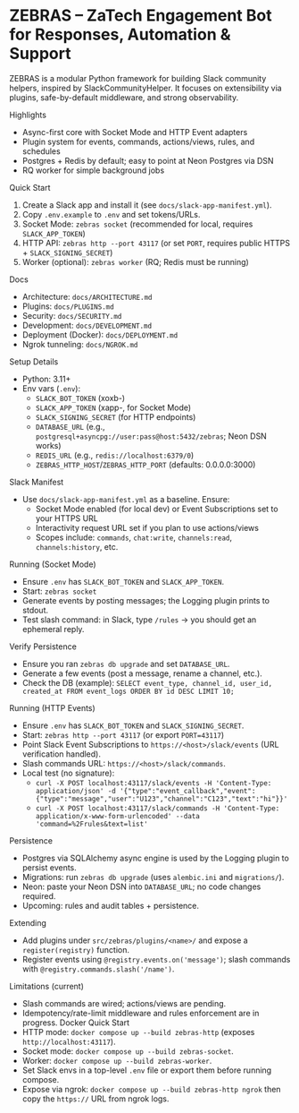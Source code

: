 # ZEBRAS – ZaTech Engagement Bot for Responses, Automation & Support

ZEBRAS is a modular Python framework for building Slack community helpers, inspired by SlackCommunityHelper. It focuses on extensibility via plugins, safe-by-default middleware, and strong observability.

Highlights
- Async-first core with Socket Mode and HTTP Event adapters
- Plugin system for events, commands, actions/views, rules, and schedules
- Postgres + Redis by default; easy to point at Neon Postgres via DSN
- RQ worker for simple background jobs

Quick Start
1. Create a Slack app and install it (see `docs/slack-app-manifest.yml`).
2. Copy `.env.example` to `.env` and set tokens/URLs.
3. Socket Mode: `zebras socket` (recommended for local, requires `SLACK_APP_TOKEN`)
4. HTTP API: `zebras http --port 43117` (or set `PORT`, requires public HTTPS + `SLACK_SIGNING_SECRET`)
5. Worker (optional): `zebras worker` (RQ; Redis must be running)

Docs
- Architecture: `docs/ARCHITECTURE.md`
- Plugins: `docs/PLUGINS.md`
- Security: `docs/SECURITY.md`
- Development: `docs/DEVELOPMENT.md`
 - Deployment (Docker): `docs/DEPLOYMENT.md`
 - Ngrok tunneling: `docs/NGROK.md`

Setup Details
- Python: 3.11+
- Env vars (`.env`):
  - `SLACK_BOT_TOKEN` (xoxb-)
  - `SLACK_APP_TOKEN` (xapp-, for Socket Mode)
  - `SLACK_SIGNING_SECRET` (for HTTP endpoints)
  - `DATABASE_URL` (e.g., `postgresql+asyncpg://user:pass@host:5432/zebras`; Neon DSN works)
  - `REDIS_URL` (e.g., `redis://localhost:6379/0`)
  - `ZEBRAS_HTTP_HOST`/`ZEBRAS_HTTP_PORT` (defaults: 0.0.0.0:3000)

Slack Manifest
- Use `docs/slack-app-manifest.yml` as a baseline. Ensure:
  - Socket Mode enabled (for local dev) or Event Subscriptions set to your HTTPS URL
  - Interactivity request URL set if you plan to use actions/views
  - Scopes include: `commands`, `chat:write`, `channels:read`, `channels:history`, etc.

Running (Socket Mode)
- Ensure `.env` has `SLACK_BOT_TOKEN` and `SLACK_APP_TOKEN`.
- Start: `zebras socket`
- Generate events by posting messages; the Logging plugin prints to stdout.
- Test slash command: in Slack, type `/rules` → you should get an ephemeral reply.

Verify Persistence
- Ensure you ran `zebras db upgrade` and set `DATABASE_URL`.
- Generate a few events (post a message, rename a channel, etc.).
- Check the DB (example): `SELECT event_type, channel_id, user_id, created_at FROM event_logs ORDER BY id DESC LIMIT 10;`

Running (HTTP Events)
- Ensure `.env` has `SLACK_BOT_TOKEN` and `SLACK_SIGNING_SECRET`.
- Start: `zebras http --port 43117` (or export `PORT=43117`)
- Point Slack Event Subscriptions to `https://<host>/slack/events` (URL verification handled).
- Slash commands URL: `https://<host>/slack/commands`.
- Local test (no signature):
  - `curl -X POST localhost:43117/slack/events -H 'Content-Type: application/json' -d '{"type":"event_callback","event":{"type":"message","user":"U123","channel":"C123","text":"hi"}}'`
  - `curl -X POST localhost:43117/slack/commands -H 'Content-Type: application/x-www-form-urlencoded' --data 'command=%2Frules&text=list'`

Persistence
- Postgres via SQLAlchemy async engine is used by the Logging plugin to persist events.
- Migrations: run `zebras db upgrade` (uses `alembic.ini` and `migrations/`).
- Neon: paste your Neon DSN into `DATABASE_URL`; no code changes required.
- Upcoming: rules and audit tables + persistence.

Extending
- Add plugins under `src/zebras/plugins/<name>/` and expose a `register(registry)` function.
- Register events using `@registry.events.on('message')`; slash commands with `@registry.commands.slash('/name')`.

Limitations (current)
- Slash commands are wired; actions/views are pending.
- Idempotency/rate-limit middleware and rules enforcement are in progress.
Docker Quick Start
- HTTP mode: `docker compose up --build zebras-http` (exposes `http://localhost:43117`).
- Socket mode: `docker compose up --build zebras-socket`.
- Worker: `docker compose up --build zebras-worker`.
- Set Slack envs in a top-level `.env` file or export them before running compose.
- Expose via ngrok: `docker compose up --build zebras-http ngrok` then copy the `https://` URL from ngrok logs.
